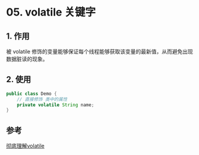 # 05. volatile 关键字

## 1. 作用
被 volatile 修饰的变量能够保证每个线程能够获取该变量的最新值，从而避免出现数据脏读的现象。

## 2. 使用
```java
public class Demo {
    // 直接修饰 类中的属性
    private volatile String name;
}

```


## 参考
[彻底理解volatile](https://www.codercc.com/post/e43d1141.html)
